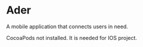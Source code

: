 # Ader
A mobile application that connects users in need. 

CocoaPods not installed. It is needed for IOS project.